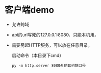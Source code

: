 # 客户端demo

- 允许跨域
- api的url写死的127.0.0.1:8080，只能本机用。
- 需要另起HTTP服务，可以放在任意目录。

  启动命令（本目录下cmd）

  ```
  py -m http.server 8080外的其他端口号
  ```

  

